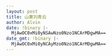 ```yaml
---
layout: post
title: 山寨刘青云
author: Alvin
date: !binary |-
  MjAwOC0xMi0yNSAwNzo0Nzo1NCArMDgwMA==
date_gmt: !binary |-
  MjAwOC0xMi0yNCAyMzo0Nzo1NCArMDgwMA==
---
```





